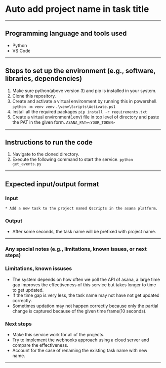 # Auto add project name in task title
---
## Programming language and tools used
* Python
* VS Code
---
## Steps to set up the environment (e.g., software, libraries, dependencies)
1. Make sure python(above version 3) and pip is installed in your system.
2. Clone this repository.
3. Create and activate a virtual environment by running this in powershell.  
    `python -m venv venv`
    `.\venv\Scripts\Activate.ps1`
4. Install all the required packages
    `pip install -r requirements.txt`
5. Create a virtual environment(.env) file in top level of directory and paste the PAT in the given form.
    `ASANA_PAT=<YOUR_TOKEN>`

---

## Instructions to run the code
1. Navigate to the cloned directory.
2. Execute the following command to start the service.
    `python get_events.py`
---

## Expected input/output format
### Input
    * Add a new task to the project named Qscripts in the asana platform.

### Output
   - After some seconds, the task name will be prefixed with project name.
---
### Any special notes (e.g., limitations, known issues, or next steps)

### Limitations, known issuses
- The system depends on how often we poll the API of asana, a large time gap improves the effectiveness of this service but takes longer to time to get updated. 
- If the time gap is very less, the task name may not have not get updated correctly.
- Sometimes updation may not happen correctly because only the partial change is captured because of the given time frame(10 seconds).

### Next steps
- Make this service work for all of the projects.
- Try to implement the webhooks approach using a cloud server and compare the effectiveness.
- Account for the case of renaming the existing task name with new name.

---